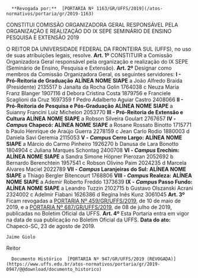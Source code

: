       **Revogada por:**  [PORTARIA Nº 1163/GR/UFFS/2019](/atos-normativos/portaria/gr/2019-1163) 

   CONSTITUI COMISSÃO ORGANIZADORA GERAL RESPONSÁVEL PELA ORGANIZAÇÃO E REALIZAÇÃO DO IX SEPE SEMINÁRIO DE ENSINO PESQUISA E EXTENSÃO 2019  

 O REITOR DA UNIVERSIDADE FEDERAL DA FRONTEIRA SUL (UFFS), no uso de suas atribuições legais, resolve.   **Art. 1º**  CONSTITUIR a Comissão Organizadora Geral responsável pela organização e realização do IX SEPE (Seminário de Ensino, Pesquisa e Extensão).   **Art. 2º**  Designar como membros da Comissão Organizadora Geral, os seguintes servidores: **I - Pró-Reitoria de Graduação**     **ALÍNEA**   **NOME**   **SIAPE**     a   João Alfredo Braida (Presidente)   2135517     b   Janaíta da Rocha Golin   1764038     c   Neuza Maria Franz Blanger   1907116     d   Debora Cristina Costa   1879756     e   Franciele Scaglioni da Cruz   1697359     f   Pedro Adalberto Aguiar Castro   2408066     **II - Pró-Reitoria de Pesquisa e Pós-Graduação**     **ALÍNEA**   **NOME**   **SIAPE**     a  Suianny Francini Luiz Michelon  2053770     **III - Pró-Reitoria de Extensão e Cultura**     **ALÍNEA**   **NOME**   **SIAPE**     a  Robson Silveira Goulart  2767657     **IV - *Campus*  Chapecó:**      **ALÍNEA**   **NOME**   **SIAPE**     a   Rosane Rossato Binotto   1715771     b   Paulo Henrique de Araújo Guerra   2278159     c   Jean Carlo Rodio   1880003     d   Daniela Savi Geremia   2115053     **V - *Campus*  Cerro Largo:**      **ALÍNEA**   **NOME**   **SIAPE**     a   Márcio do Carmo Pinheiro   1926270     b   Danusa de Lara Bonotto   1804904     c   Juliana Marques Schontag   2400708     **VI - *Campus*  Erechim:**      **ALÍNEA**   **NOME**   **SIAPE**     a  Sandra Simone Höpner Pierozan  2052692     b  Bernardo Berenchtein  1957541     c   Robson Olivino Paim   2024235     d   Marcela Alvares Maciel   2022789     **VII - *Campus*  Laranjeiras do Sul:**      **ALÍNEA**   **NOME**   **SIAPE**     a  Thiago Bergler Bitencourt  1768806     **VIII - *Campus*  Realeza:**      **ALÍNEA**   **NOME**   **SIAPE**     a  Ademir Roberto Freddo  1373639     **IX - *Campus*  Passo Fundo:**      **ALÍNEA**   **NOME**   **SIAPE**     a   Leandro Tuzzin   2102715     b   Gustavo Olszanski Acrani   2324002     c   Adelmir Fiabani   1626386     d   Regina Inês Kunz   3061045       **Art. 3º**  Ficam revogadas a [PORTARIA Nº 459/GR/UFFS/2019](https://www.uffs.edu.br/atos-normativos/portaria/gr/2019-0459), de 10 de maio de 2019, e a [PORTARIA Nº 687/GR/UFFS/2019](https://www.uffs.edu.br/atos-normativos/portaria/gr/2019-0687), de 08 de julho de 2019, publicadas no Boletim Oficial da UFFS.   **Art. 4º**  Esta Portaria entra em vigor na data de sua publicação no Boletim Oficial da UFFS.        **Data do ato:** Chapecó-SC, 23 de agosto de 2019.   
 

    Jaime Giolo   
 Reitor 

      Documento Histórico  [PORTARIA Nº 947/GR/UFFS/2019 (REVOGADA)](https://www.uffs.edu.br/atos-normativos/portaria/gr/2019-0947/@@download/documento_historico)     
      